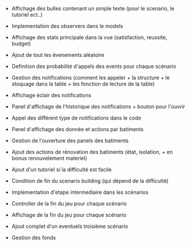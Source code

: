 

- Affichage des bulles contenant un simple texte (pour le scenario, le tutoriel ect..)
- Implementation des observers dans le models
- Affichage des stats principale dans la vue (satisfaction, reussite, budget)


- Ajout de tout les évenements aléatoire
- Definition des probabilité d'appels des events pour chaque scénario


- Gestion des notifications (comment les appeler + la structure + le stoquage dans la table + les fonction de lecture de la table)
- Affichage éclair des notifications
- Panel d'affichage de l'historique des notifications + bouton pour l'ouvrir
- Appel des différent type de notifications dans le code


- Panel d'affichage des donnée et actions par batiments
- Gestion de l'ouverture des panels des batiments
- Ajout des actions de rénovation des batiments (état, isolation, + en bonus renouvelement materiel)


- Ajout d'un tutoriel si la difficulté est facile
- Condition de fin du scenario building (qui dépend de la difficulté)
- Implementation d'etape intermediaire dans les scénarios


- Controller de la fin du jeu pour chaque scénario
- Affichage de la fin du jeu pour chaque scénario


- Ajout complet d'un eventuels troisième scénario
- Gestion des fonds

